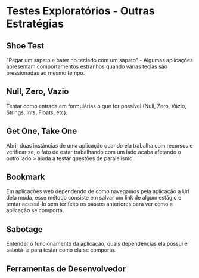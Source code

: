 # Testes Exploratórios - Outras Estratégias
## Shoe Test
"Pegar um sapato e bater no teclado com um sapato" - Algumas aplicações apresentam comportamentos estranhos quando várias teclas são pressionadas ao mesmo tempo.

## Null, Zero, Vazio
Tentar como entrada em formulárias o que for possível (Null, Zero, Vázio, Strings, Ints, Floats, etc).

## Get One, Take One
Abrir duas instâncias de uma aplicação quando ela trabalha com recursos e verificar se, o fato de estar trabalhando com um lado acaba afetando o outro lado > ajuda a testar questões de paralelismo.

## Bookmark
Em aplicações web dependendo de como navegamos pela aplicação a Url dela muda, esse método consiste em salvar um link de algum estágio e tentar acessá-lo sem ter feito os passos anteriores para ver como a aplicação se comporta.

## Sabotage
Entender o funcionamento da aplicação, quais dependências ela possui e sabotá-la para testar como ela se comporta.

## Ferramentas de Desenvolvedor
